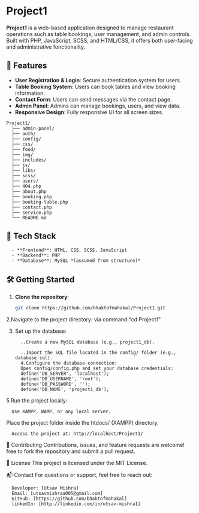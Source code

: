 # Project1

   **Project1** is a web-based application designed to manage restaurant operations such as table bookings, user management, and admin controls. Built with PHP, JavaScript, SCSS, and HTML/CSS, it offers both 
    user-facing and administrative functionality.

## 🚀 Features

   - **User Registration & Login**: Secure authentication system for users.
   - **Table Booking System**: Users can book tables and view booking information.
   - **Contact Form**: Users can send messages via the contact page.
   - **Admin Panel**: Admins can manage bookings, users, and view data.
   - **Responsive Design**: Fully responsive UI for all screen sizes.

    Project1/
      ├── admin-panel/        
      ├── auth/              
      ├── config/             
      ├── css/                
      ├── food/               
      ├── img/              
      ├── includes/           
      ├── js/               
      ├── libs/              
      ├── scss/              
      ├── users/             
      ├── 404.php            
      ├── about.php          
      ├── booking.php        
      ├── booking-table.php  
      ├── contact.php         
      ├── service.php        
      └── README.md           

## 🧰 Tech Stack
      
      - **Frontend**: HTML, CSS, SCSS, JavaScript
      - **Backend**: PHP
      - **Database**: MySQL *(assumed from structure)*

## 🛠️ Getting Started

1. **Clone the repository**:
   ```bash
   git clone https://github.com/bhaktofmahakal/Project1.git
2.Navigate to the project directory:
    via command "cd Project1"
 
3. Set up the database:

         ..Create a new MySQL database (e.g., project1_db).
         
         ..Import the SQL file located in the config/ folder (e.g., database.sql).
         4.Configure the database connection:
         Open config/config.php and set your database credentials:
         define('DB_SERVER', 'localhost');
         define('DB_USERNAME', 'root');
         define('DB_PASSWORD', '');
         define('DB_NAME', 'project1_db');
5.Run the project locally:

      Use XAMPP, WAMP, or any local server.

Place the project folder inside the htdocs/ (XAMPP) directory.

      Access the project at: http://localhost/Project1/
🤝 Contributing
      Contributions, issues, and feature requests are welcome!
      free to fork the repository and submit a pull request.

📄 License
This project is licensed under the MIT License.

📬 Contact
      For questions or support, feel free to reach out:

      Developer: [Utsav Mishra]
      Email: [utsavmishraa005@gmail.com]
      GitHub: [https://github.com/bhaktofmahakal]
      linkedIn: [http://linkedin.com/in/utsav-mishra1]

   




